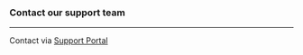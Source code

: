 ### Contact our support team
---  
Contact via [Support Portal](https://support.theobald-software.com)